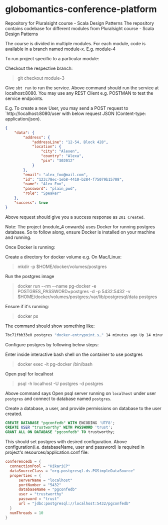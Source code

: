 # globomantics-conference-platform
Repository for Pluralsight course - Scala Design Patterns
The repository contains codebase for different modules from Pluralsight course - Scala Design Patterns

The course is divided in multiple modules. For each module, code is available in a branch named module-x. E.g. module-4

To run project specific to a particular module:

Checkout the respective branch:
> git checkout module-3

Give `sbt run` to run the service.
Above command should run the service at localhost:8080.  You may use any REST Client e.g. POSTMAN to test the service endpoints.

E.g. To create a new User, you may send a POST request to `http://localhost:8080/user with below request JSON (Content-type: application/json).
```json
{
    "data": {
        "address": {
            "addressLine": "12-54, Block 428",
            "location": {
                "city": "Alexen",
                "country": "Alexa",
                "pin": "302012"
            }
        },
        "email": "alex_foo@mail.com",
        "id": "123c78ec-1eb8-4410-b284-f75079b15708",
        "name": "Alex Foo",
        "password": "plain_pwd",
        "role": "Speaker"
    },
    "success": true
}
```

Above request should give you a success response as `201 Created`.

Note: The project (module_4 onwards) uses Docker for running postgres database. So to follow along, ensure Docker is installed on your machine and running.

Once Docker is running:

Create a directory for docker volume e.g. On Mac/Linux:
> mkdir -p $HOME/docker/volumes/postgres

Run the postgres image
> docker run --rm --name pg-docker -e POSTGRES_PASSWORD=postgres -d -p 5432:5432 -v $HOME/docker/volumes/postgres:/var/lib/postgresql/data postgres

Ensure if it's running:
> docker ps

The command should show something like:
```bash
7bc71fbb33e0 postgres "docker-entrypoint.s…" 14 minutes ago Up 14 minutes 0.0.0.0:5432->5432/tcp pg-docker
```

Configure postgres by following below steps:

Enter inside interactive bash shell on the container to use postgres
> docker exec -it pg-docker /bin/bash

Open psql for localhost
> psql -h localhost -U postgres -d postgres

Above command says Open psql server running on `localhost` under user `postgres` and connect to database named `postgres`.

Create a database, a user, and provide permissions on database to the user created.
```sql
CREATE DATABASE "pgconfedb" WITH ENCODING 'UTF8';
CREATE USER "trustworthy" WITH PASSWORD 'trust';
GRANT ALL ON DATABASE "pgconfedb" TO trustworthy;
```

This should set postgres with desired configuration. Above configuration(i.e. databaseName, user and password) is required in project's resources/application.conf file:
```conf
conferencedb = {
  connectionPool = "HikariCP"
  dataSourceClass = "org.postgresql.ds.PGSimpleDataSource"
  properties = {
	  serverName = "localhost"
	  portNumber = "5432"
	  databaseName = "pgconfedb"
	  user = "trustworthy"
	  password = "trust"
	  url = "jdbc:postgresql://localhost:5432/pgconfedb"
  }
  numThreads = 10
}
```